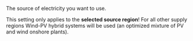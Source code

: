 The source of electricity you want to use.

This setting only applies to the **selected source region**! For all other supply regions Wind-PV hybrid systems will be used (an optimized mixture of PV and wind onshore plants).
